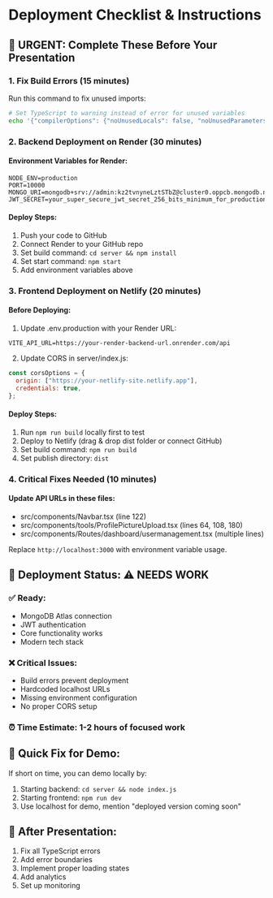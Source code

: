 # Deployment Checklist & Instructions

## 🚨 URGENT: Complete These Before Your Presentation

### 1. Fix Build Errors (15 minutes)

Run this command to fix unused imports:

```bash
# Set TypeScript to warning instead of error for unused variables
echo '{"compilerOptions": {"noUnusedLocals": false, "noUnusedParameters": false}}' > tsconfig.temp.json
```

### 2. Backend Deployment on Render (30 minutes)

#### Environment Variables for Render:

```
NODE_ENV=production
PORT=10000
MONGO_URI=mongodb+srv://admin:kz2tvnyneLztSTbZ@cluster0.oppcb.mongodb.net/Codelyn
JWT_SECRET=your_super_secure_jwt_secret_256_bits_minimum_for_production
```

#### Deploy Steps:

1. Push your code to GitHub
2. Connect Render to your GitHub repo
3. Set build command: `cd server && npm install`
4. Set start command: `npm start`
5. Add environment variables above

### 3. Frontend Deployment on Netlify (20 minutes)

#### Before Deploying:

1. Update .env.production with your Render URL:

```
VITE_API_URL=https://your-render-backend-url.onrender.com/api
```

2. Update CORS in server/index.js:

```javascript
const corsOptions = {
  origin: ["https://your-netlify-site.netlify.app"],
  credentials: true,
};
```

#### Deploy Steps:

1. Run `npm run build` locally first to test
2. Deploy to Netlify (drag & drop dist folder or connect GitHub)
3. Set build command: `npm run build`
4. Set publish directory: `dist`

### 4. Critical Fixes Needed (10 minutes)

#### Update API URLs in these files:

- src/components/Navbar.tsx (line 122)
- src/components/tools/ProfilePictureUpload.tsx (lines 64, 108, 180)
- src/components/Routes/dashboard/usermanagement.tsx (multiple lines)

Replace `http://localhost:3000` with environment variable usage.

## 🎯 Deployment Status: ⚠️ NEEDS WORK

### ✅ Ready:

- MongoDB Atlas connection
- JWT authentication
- Core functionality works
- Modern tech stack

### ❌ Critical Issues:

- Build errors prevent deployment
- Hardcoded localhost URLs
- Missing environment configuration
- No proper CORS setup

### ⏰ Time Estimate: 1-2 hours of focused work

## 🚀 Quick Fix for Demo:

If short on time, you can demo locally by:

1. Starting backend: `cd server && node index.js`
2. Starting frontend: `npm run dev`
3. Use localhost for demo, mention "deployed version coming soon"

## 📱 After Presentation:

1. Fix all TypeScript errors
2. Add error boundaries
3. Implement proper loading states
4. Add analytics
5. Set up monitoring
